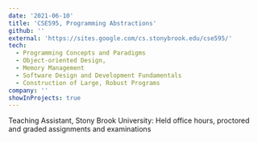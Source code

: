 ```yaml
---
date: '2021-06-10'
title: 'CSE595, Programming Abstractions'
github: ''
external: 'https://sites.google.com/cs.stonybrook.edu/cse595/'
tech:
  - Programming Concepts and Paradigms
  - Object-oriented Design,
  - Memory Management
  - Software Design and Development Fundamentals
  - Construction of Large, Robust Programs
company: ''
showInProjects: true
---
```


Teaching Assistant, Stony Brook University: Held office hours, proctored and graded assignments and examinations
